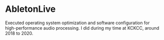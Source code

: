 # AbletonLive
Executed operating system optimization and software configuration for high-performance audio processing.
I did during my time at KCKCC, around 2018 to 2020.

